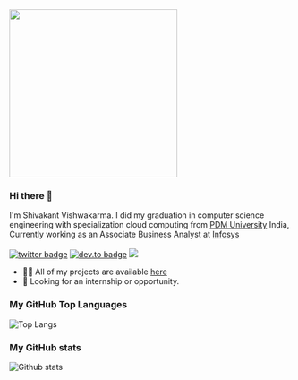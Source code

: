 <img src="https://media.giphy.com/media/p4NLw3I4U0idi/giphy.gif" width="300">

### Hi there 👋
I'm Shivakant Vishwakarma. I did my graduation in computer science engineering with specialization cloud computing from [PDM University](http://www.pdm.ac.in/) India, Currently working as an Associate Business Analyst at [Infosys](https://www.infosys.com/) <br/> <br/>
[![twitter badge](https://img.shields.io/badge/twitter-@shivakant_vishwakarma-%231FA1F1?style=flat&logo=twitter&logoColor=white)](https://twitter.com/shivakantvish16)
[![dev.to badge](https://img.shields.io/badge/linkedin-shivakant-%230177B5?style=flat&logo=linkedin)](https://www.linkedin.com/in/shivakant-vishwakarma-b11090160/)
![](https://komarev.com/ghpvc/?username=shivakant1999&color=brightgreen&style=flat)

<!-- - ⚡️ -->
- 👨‍💻 All of my projects are available  [here](https://github.com/shivkaant1999?tab=repositories)
- 👯 Looking for an internship or opportunity.

### My GitHub Top Languages 
![Top Langs](https://github-readme-stats.vercel.app/api/top-langs/?username=shivakant1999&hide=css,html)
### My GitHub stats
![Github stats](https://github-readme-stats.vercel.app/api?username=shivakant1999&show_icons=true)

<!--
**shivakant1999/shivakant1999** is a ✨ _special_ ✨ repository because its `README.md` (this file) appears on your GitHub profile.

Here are some ideas to get you started:

- 🔭 I’m currently working on ...
- 🌱 I’m currently learning ...
- 👯 I’m looking to collaborate on ...
- 🤔 I’m looking for help with ...
- 💬 Ask me about ...
- 📫 How to reach me: ...
- 😄 Pronouns: ...
- ⚡ Fun fact: ...
-->

